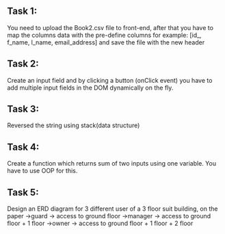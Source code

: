 ## Task 1:

You need to upload the Book2.csv file to front-end, after that you have to map the columns data with the pre-define columns for example:
[id_, f_name, l_name, email_address] and save the file with the new header

## Task 2:

Create an input field and by clicking a button (onClick event) you have to add multiple input fields in the DOM dynamically on the fly.

## Task 3:

Reversed the string using stack(data structure)

## Task 4:

Create a function which returns sum of two inputs using one variable. You have to use OOP for this.

## Task 5:

Design an ERD diagram for 3 different user of a 3 floor suit building, on the paper
->guard -> access to ground floor
->manager -> access to ground floor + 1 floor
->owner -> access to ground floor + 1 floor + 2 floor
